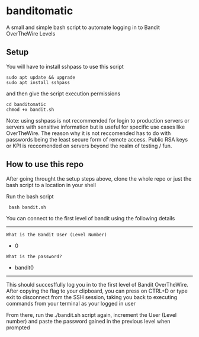 # banditomatic
A small and simple bash script to automate logging in to Bandit OverTheWire Levels


## Setup
You will have to install sshpass to use this script 
``` console 
sudo apt update && upgrade
sudo apt install sshpass
```

and then give the script execution permissions

```console
cd banditomatic
chmod +x bandit.sh
```

Note: using sshpass is not recommended for login to production servers or servers with sensitive information but is useful for specific use cases like OverTheWire. The reason why it is not reccomended has to do with passwords being the least secure form of remote access. Public RSA keys or KPI is reccomended on servers beyond the realm of testing / fun.

## How to use this repo
After going throught the setup steps above, clone the whole repo or just the bash script to a location in your shell

Run the bash script
```console
 bash bandit.sh
```

You can connect to the first level of bandit using the following details
___
```console
What is the Bandit User (Level Number)
```
- 0
```console
What is the password?
```
- bandit0
___

This should succesffully log you in to the first level of Bandit OverTheWire. After copying the flag to your clipboard, you can press on CTRL+D or type exit to disconnect from the SSH session, taking you back to executing commands from your terminal as your logged in user

From there, run the ./bandit.sh script again, increment the User (Level number) and paste the password gained in the previous level when prompted
